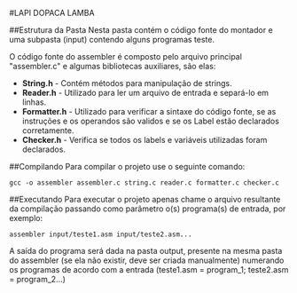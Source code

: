 #LAPI DOPACA LAMBA

##Estrutura da Pasta
Nesta pasta contém o código fonte do montador e uma subpasta (input) contendo alguns programas teste.

O código fonte do assembler é composto pelo arquivo principal "assembler.c" e algumas bibliotecas auxiliares, são elas:

* **String.h** 		- Contém métodos para manipulação de strings. 
* **Reader.h** 		- Utilizado para ler um arquivo de entrada e separá-lo em linhas.
* **Formatter.h** 	- Utilizado para verificar a sintaxe do código fonte, se as instruções e os operandos são validos e se os Label estão declarados corretamente.
* **Checker.h** 	- Verifica se todos os labels e variáveis utilizadas foram declarados.

##Compilando
Para compilar o projeto use o seguinte comando:

	gcc -o assembler assembler.c string.c reader.c formatter.c checker.c

##Executando
Para executar o projeto apenas chame o arquivo resultante da compilação passando como parâmetro o(s) programa(s) de entrada, por exemplo:

	assembler input/teste1.asm input/teste2.asm...

A saída do programa será dada na pasta output, presente na mesma pasta do assembler (se ela não existir, deve ser criada manualmente) numerando os programas de acordo com a entrada (teste1.asm = program_1; teste2.asm = program_2...)
